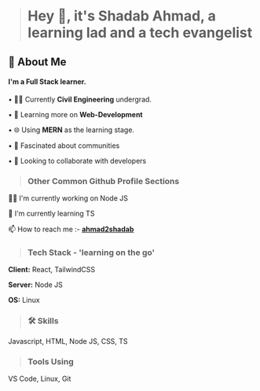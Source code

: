 > # Hey 👋, it's Shadab Ahmad, a learning lad and a tech evangelist

## 🚀 About Me

#### I'm a **Full Stack** learner.

• 👨‍💻 Currently **Civil Engineering** undergrad.

• 🌱 Learning more on **Web-Development**

• 🌐 Using **MERN** as the learning stage.

• 👥 Fascinated about communities

• 🤝 Looking to collaborate with developers

> ### Other Common Github Profile Sections

👩‍💻 I'm currently working on Node JS

🧠 I'm currently learning TS

📫 How to reach me :- **[ahmad2shadab](https://github.com/ahmad2shadab)**

> ### Tech Stack - 'learning on the go'

**Client:** React, TailwindCSS

**Server:** Node JS

**OS:** Linux

> ### 🛠 Skills

Javascript, HTML, Node JS, CSS, TS

> ### Tools Using

VS Code, Linux, Git
